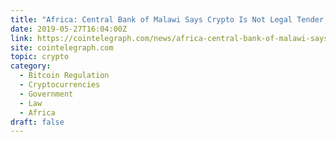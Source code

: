 ```yaml
---
title: "Africa: Central Bank of Malawi Says Crypto Is Not Legal Tender, Warns of Trading Risks"
date: 2019-05-27T16:04:00Z
link: https://cointelegraph.com/news/africa-central-bank-of-malawi-says-crypto-is-not-legal-tender-warns-of-trading-risks?utm_medium=RSS&utm_source=hune
site: cointelegraph.com
topic: crypto
category:
  - Bitcoin Regulation
  - Cryptocurrencies
  - Government
  - Law
  - Africa
draft: false
---
```

